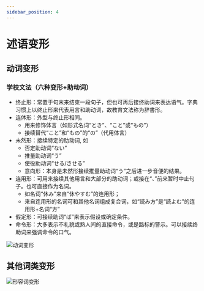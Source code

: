 ```yaml
---
sidebar_position: 4
---
```


# 述语变形

## 动词变形

### 学校文法（六种变形+助动词）

- 终止形：常置于句末来结束一段句子，但也可再后接终助词来表达语气。字典习惯上以终止形来代表用言和助动词，故教育文法称为辞書形。
- 连体形：外型与终止形相同。
  - 用来修饰体言（如形式名词“とき”、“こと”或“もの”）
  - 接续替代“こと”和“もの”的“の”（代用体言）
- 未然形：接续特定的助动词, 如
  - 否定助动词“ない”
  - 推量助动词“う”
  - 使役助动词“せる/させる”
  - 意向形：本身是未然形接续推量助动词“う”之后进一步音便的结果。
- 连用形：可用来接续其他用言和大部分的助动词；或接在“、”前来暂时中止句子。也可直接作为名词。 
  - 如名词“休み”来自“休やすむ”的连用形；
  - 来自连用形的名词可和其他名词组成复合词，如“読み方”是“読よむ”的连用形+名词“方”
- 假定形：可接续助词“ば”来表示假设或确定条件。
- 命令形：大多表示不礼貌或熟人间的直接命令，或是路标的警示。可以接续终助词来强调命令的口气。
  
![动词变形](/img/japanese/动词变形.jpg)

## 其他词类变形

![形容词变形](/img/japanese/形容词变形.jpg)